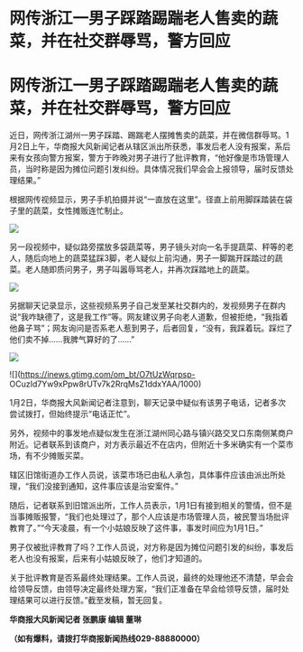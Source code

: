 # 网传浙江一男子踩踏踢踹老人售卖的蔬菜，并在社交群辱骂，警方回应

# 网传浙江一男子踩踏踢踹老人售卖的蔬菜，并在社交群辱骂，警方回应

近日，网传浙江湖州一男子踩踏、踢踹老人摆摊售卖的蔬菜，并在微信群辱骂。1月2日上午，华商报大风新闻记者从辖区派出所获悉，事发后老人没有报案，系后来有女孩向警方报案，警方于昨晚对男子进行了批评教育，“他好像是市场管理人员，当时称是因为摊位问题引发纠纷。具体情况我们早会会上报领导，届时反馈处理结果。”

根据网传视频显示，男子手机拍摄并说“一直放在这里”。径直上前用脚踩踏装在袋子里的蔬菜，女性摊贩连忙制止。

![](https://inews.gtimg.com/om_bt/OuKOiPtRGubTau7ynzxedcEpY9yRWd_16pX52xOd_Ejz4AA/1000)

另一段视频中，疑似路旁摆放多袋蔬菜等，男子镜头对向一名手提蔬菜、秤等的老人，随后向地上的蔬菜猛踩3脚，老人疑似上前沟通，男子一脚踹开踩踏过的蔬菜。老人随即质问男子，男子叫嚣辱骂老人，并再次踩踏地上的蔬菜。

![](https://inews.gtimg.com/om_bt/O89zPszgfvSZgYcJN5phW5U3BIZ9W4m-Y_nAOIsrz8kCIAA/1000)

另据聊天记录显示，这些视频系男子自己发至某社交群内的，发视频男子在群内说“我咋缺德了，这是我工作”等。网友建议男子向老人道歉，但被拒绝，“我指着他鼻子骂”；网友询问是否系老人惹到男子，后者回复，“没有，我踩着玩。踩烂了他们卖不掉……我脾气算好的了……”

![](https://inews.gtimg.com/om_bt/O1VoQ7js_nTHPAaYB0pZdmg0zodnWcT69GpWMXnAgQeBcAA/1000)

![](https://inews.gtimg.com/om_bt/O7tUzWqrpsp-
OCuzId7Yw9xPpw8rUTv7k2RrqMsZ1ddxYAA/1000)

1月2日，华商报大风新闻记者注意到，聊天记录中疑似有该男子电话，记者多次尝试拨打，但始终提示“电话正忙”。

另外，视频中的事发地点疑似发生在浙江湖州同心路与镇兴路交叉口东南侧某商户附近。记者联系到该商户，对方表示最近不在店内，但附近十多米确实有一个菜市场，有不少摊贩买菜。

辖区旧馆街道办工作人员说，该菜市场已由私人承包，具体事件应该由派出所处理，“我们没接到通知，这件事应该是治安案件。”

随后，记者联系到旧馆派出所，工作人员表示，1月1日有接到相关的警情，但不是当事摊贩报警，“我们也处理过了，那个人应该是市场管理人员，被民警当场批评教育了。”“今天凌晨，有一个小姑娘反映了这件事，事发时间应为1月1日。”

男子仅被批评教育了吗？工作人员说，对方称是因为摊位问题引发的纠纷，事发后老人也没有报案，后来有小姑娘反映了，他们才知道的。

关于批评教育是否系最终处理结果。工作人员说，最终的处理他还不清楚，早会会给领导反馈，由领导决定最终处理方案，“我们正准备在早会给领导反馈，届时处理结果可以进行反馈。”截至发稿，暂无回复。

**华商报大风新闻记者 张鹏康 编辑 董琳**

**（如有爆料，请拨打华商报新闻热线029-88880000）**

